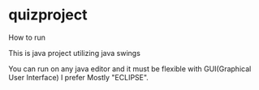# quizproject

How to run

This is java project utilizing java swings

You can run on any java editor and it must be flexible with GUI(Graphical User Interface)  I prefer Mostly "ECLIPSE".
